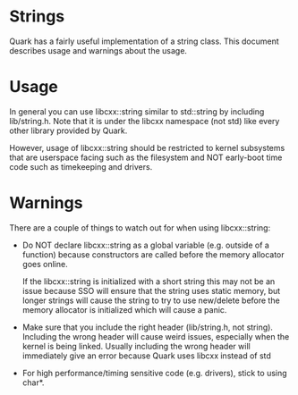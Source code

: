 # Strings
Quark has a fairly useful implementation of a string class. This document describes usage and warnings about the usage.

# Usage
In general you can use libcxx::string similar to std::string by including lib/string.h. Note that it is under the libcxx namespace (not std) like every other library provided by Quark.

However, usage of libcxx::string should be restricted to kernel subsystems that are userspace facing such as the filesystem and NOT early-boot time code such as timekeeping and drivers.

# Warnings
There are a couple of things to watch out for when using libcxx::string:
* Do NOT declare libcxx::string as a global variable (e.g. outside of a function) because constructors are called before the memory allocator goes online.

    If the libcxx::string is initialized with a short string this may not be an issue because SSO will ensure that the string uses static memory, but longer strings will cause the string to try to use new/delete before the memory allocator is initialized which will cause a panic.

* Make sure that you include the right header (lib/string.h, not string). Including the wrong header will cause weird issues, especially when the kernel is being linked. Usually including the wrong header will immediately give an error because Quark uses libcxx instead of std

* For high performance/timing sensitive code (e.g. drivers), stick to using char*.

